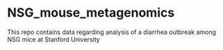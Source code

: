# NSG_mouse_metagenomics
This repo contains data regarding analysis of a diarrhea outbreak among NSG mice at Stanford University
